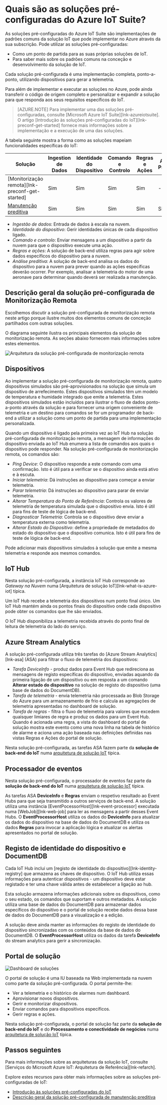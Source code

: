 <properties
 pageTitle="Soluções pré-configuradas do Azure IoT | Microsoft Azure"
 description="Uma descrição das soluções pré-configuradas do Azure IoT e da sua arquitetura com ligações para recursos adicionais."
 services=""
 suite="iot-suite"
 documentationCenter=""
 authors="dominicbetts"
 manager="timlt"
 editor=""/>

<tags
 ms.service="iot-suite"
 ms.devlang="na"
 ms.topic="get-started-article"
 ms.tgt_pltfrm="na"
 ms.workload="na"
 ms.date="05/25/2016"
 ms.author="dobett"/>

# Quais são as soluções pré-configuradas do Azure IoT Suite?

As soluções pré-configuradas do Azure IoT Suite são implementações de padrões comuns da solução IoT que pode implementar no Azure através da sua subscrição. Pode utilizar as soluções pré-configuradas:

- Como um ponto de partida para as suas próprias soluções de IoT.
- Para saber mais sobre os padrões comuns na conceção e desenvolvimento da solução de IoT.

Cada solução pré-configurada é uma implementação completa, ponto-a-ponto, utilizando dispositivos para gerar a telemetria.

Para além de implementar e executar as soluções no Azure, pode ainda transferir o código de origem completo e personalizar e expandir a solução para que responda aos seus requisitos específicos do IoT.

> [AZURE.NOTE] Para implementar uma das soluções pré-configuradas, consulte [Microsoft Azure IoT Suite][Ink-azureiotsuite]. O artigo [Introdução às soluções pré-configuradas do IoT][Ink-preconf-get-started] fornece mais informações sobre a implementação e a execução de uma das soluções.

A tabela seguinte mostra a forma como as soluções mapeiam funcionalidades específicas do IoT:

| Solução | Ingestion de Dados | Identidade do Dispositivo | Comando e Controlo | Regras e Ações | Análise Preditiva |
|------------------------|-----|-----|-----|-----|-----|
| [Monitorização remota][Ink-preconf-get-started] | Sim | Sim | Sim | Sim | -   |
| [Manutenção preditiva][lnk-predictive-maintenance] | Sim | Sim | Sim | Sim | Sim |

- *Ingestão de dados*: Entrada de dados à escala na nuvem.
- *Identidade do dispositivo*: Gerir identidades únicas de cada dispositivo ligado.
- *Comando e controlo*: Enviar mensagens a um dispositivo a partir da nuvem para que o dispositivo execute uma ação.
- *Regras e ações*: A solução de back-end utiliza regras para agir sobre dados específicos do dispositivo para a nuvem.
- *Análise preditiva*: A solução de back-end analisa os dados do dispositivo para a nuvem para prever quando as ações específicas deverão ocorrer. Por exemplo, analisar a telemetria do motor de uma aeronave para determinar quando deverá ser realizada a manutenção.

## Descrição geral da solução pré-configurada de Monitorização Remota

Escolhemos discutir a solução pré-configurada de monitorização remota neste artigo porque ilustre muitos dos elementos comuns de conceção partilhados com outras soluções.

O diagrama seguinte ilustra os principais elementos da solução de monitorização remota. As seções abaixo fornecem mais informações sobre estes elementos.

![Arquitetura da solução pré-configurada de monitorização remota][img-remote-monitoring-arch]

## Dispositivos

Ao implementar a solução pré-configurada de monitorização remota, quatro dispositivos simulados são pré-aprovisionados na solução que simula um dispositivo de arrefecimento. Estes dispositivos simulados têm um modelo de temperatura e humidade integrado que emite a telemetria. Estes dispositivos simulados estão incluídos para ilustrar o fluxo de dados ponto-a-ponto através da solução e para fornecer uma origem conveniente de telemetria e um destino para comandos se for um programador de back-end a utilizar a solução como um ponto de partida para uma implementação personalizada.

Quando um dispositivo é ligado pela primeira vez ao IoT Hub na solução pré-configurada de monitorização remota, a mensagem de informações do dispositivo enviada ao IoT Hub enumera a lista de comandos aos quais o dispositivo pode responder. Na solução pré-configurada de monitorização remota, os comandos são: 

- *Ping Device*: O dispositivo responde a este comando com uma confirmação. Isto é útil para a verificar se o dispositivo ainda está ativo e à escuta.
- *Iniciar telemetria*: Dá instruções ao dispositivo para começar a enviar telemetria.
- *Parar telemetria*: Dá instruções ao dispositivo para parar de enviar telemetria.
- *Alterar Temperatura do Ponto de Referência*: Controla os valores de telemetria de temperatura simulada que o dispositivo envia. Isto é útil para fins de teste de lógica de back-end.
- *Diagnosticar Telemetria*: Controla se o dispositivo deve enviar a temperatura externa como telemetria.
- *Alterar Estado do Dispositivo*: define a propriedade de metadados do estado do dispositivo que o dispositivo comunica. Isto é útil para fins de teste de lógica de back-end.

Pode adicionar mais dispositivos simulados à solução que emite a mesma telemetria e responde aos mesmos comandos. 

## IoT Hub

Nesta solução pré-configurada, a instância IoT Hub corresponde ao *Gateway na Nuvem* numa [Arquitetura de solução IoT][Ink-what-is-azure-iot] típica.

Um IoT Hub recebe a telemetria dos dispositivos num ponto final único. Um IoT Hub mantém ainda os pontos finais do dispositivo onde cada dispositivo pode obter os comandos que lhe são enviados.

O IoT Hub disponibiliza a telemetria recebida através do ponto final de leitura de telemetria do lado do serviço.

## Azure Stream Analytics

A solução pré-configurada utiliza três tarefas do [Azure Stream Analytics][Ink-asa] (ASA) para filtrar o fluxo de telemetria dos dispositivos:


- *Tarefa DeviceInfo* - produz dados para Event Hub que redireciona as mensagens de registo específicas do dispositivo, enviadas aquando da primeira ligação de um dispositivo ou em resposta a um comando **Alterar estado do dispositivo** na solução de registo do dispositivo (uma base de dados do DocumentDB). 
- *Tarefa de telemetria* - envia telemetria não processada ao Blob Storage do Azure para um armazenamento de frio e calcula as agregações de telemetria apresentadas no dashboard de solução.
- *Tarefa de regras* - filtra o fluxo de telemetria para valores que excedem quaisquer limiares de regra e produz os dados para um Event Hub. Quando é acionada uma regra, a vista do dashboard do portal de solução mostra este evento como uma nova linha na tabela de histórico de alarme e aciona uma ação baseada nas definições definidas nas vistas Regras e Ações do portal de solução.

Nesta solução pré-configurada, as tarefas ASA fazem parte da **solução de back-end do IoT** numa [arquitetura de solução IoT][lnk-what-is-azure-iot] típica.

## Processador de eventos

Nesta solução pré-configurada, o processador de eventos faz parte da **solução de back-end do IoT** numa [arquitetura de solução IoT][lnk-what-is-azure-iot] típica.

As tarefas ASA **DeviceInfo** e **Regras** enviam o respetivo resultado ao Event Hubs para que seja transmitido a outros serviços de back-end. A solução utiliza uma instância [EventPocessorHost][Ink-event-processor] executada numa [WebJob][Ink-web-job] para ler as mensagens a partir desses Event Hubs. O **EventProcessorHost** utiliza os dados do **DeviceInfo** para atualizar os dados do dispositivo na base de dados do DocumentDB e utiliza os dados **Regras** para invocar a aplicação lógica e atualizar os alertas apresentados no portal de solução.

## Registo de identidade do dispositivo e DocumentDB

Cada IoT Hub inclui um [registo de identidade do dispositivo][Ink-identity-registry] que armazena as chaves de dispositivo. O IoT Hub utiliza essas informações para autenticar dispositivos - um dispositivo deve estar registado e ter uma chave válida antes de estabelecer a ligação ao hub.

Esta solução armazena informações adicionais sobre os dispositivos, como o seu estado, os comandos que suportam e outros metadados. A solução utiliza uma base de dados do DocumentDB para armazenar dados específicos do dispositivo e o portal de solução recebe dados dessa base de dados do DocumentDB para a visualização e a edição.

A solução deve ainda manter as informações do registo de identidade do dispositivo sincronizadas com os conteúdos da base de dados do DocumentDB. O **EventProcessorHost** utiliza os dados da tarefa **DeviceInfo** do stream analytics para gerir a sincronização.

## Portal de solução

![Dashboard de soluções][img-dashboard]

O portal de solução é uma IU baseada na Web implementada na nuvem como parte da solução pré-configurada. O portal permite-lhe:

- Ver a telemetria e o histórico de alarmes num dashboard.
- Aprovisionar novos dispositivos.
- Gerir e monitorizar dispositivos.
- Enviar comandos para dispositivos específicos.
- Gerir regras e ações.

Nesta solução pré-configurada, o portal de solução faz parte da **solução de back-end do IoT** e do **Processamento e conectividade de negócios** numa [arquitetura de solução IoT][lnk-what-is-azure-iot] típica.

## Passos seguintes

Para mais informações sobre as arquiteturas da solução IoT, consulte [Serviços do Microsoft Azure IoT: Arquitetura de Referência][Ink-refarch].

Explore estes recursos para obter mais informações sobre as soluções pré-configuradas de IoT:

- [Introdução às soluções pré-configuradas do IoT][lnk-preconf-get-started]
- [Descrição geral da solução pré-configurada de manutenção preditiva][lnk-predictive-maintenance]

[img-remote-monitoring-arch]: ./media/iot-suite-what-are-preconfigured-solutions/remote-monitoring-arch1.png
[img-dashboard]: ./media/iot-suite-what-are-preconfigured-solutions/dashboard.png
[lnk-what-is-azure-iot]: iot-suite-what-is-azure-iot.md
[lnk-asa]: https://azure.microsoft.com/documentation/services/stream-analytics/
[lnk-event-processor]: ../event-hubs/event-hubs-programming-guide.md#event-processor-host
[lnk-web-job]: ../app-service-web/web-sites-create-web-jobs.md
[lnk-document-db]: https://azure.microsoft.com/documentation/services/documentdb/
[lnk-identity-registry]: ../iot-hub/iot-hub-devguide.md#device-identity-registry
[lnk-suite-overview]: iot-suite-overview.md
[lnk-preconf-get-started]: iot-suite-getstarted-preconfigured-solutions.md
[lnk-predictive-maintenance]: iot-suite-predictive-overview.md
[lnk-azureiotsuite]: https://www.azureiotsuite.com/
[lnk-refarch]: http://download.microsoft.com/download/A/4/D/A4DAD253-BC21-41D3-B9D9-87D2AE6F0719/Microsoft_Azure_IoT_Reference_Architecture.pdf


<!--HONumber=Jun16_HO2-->


